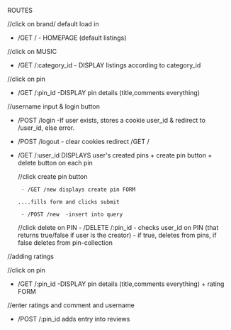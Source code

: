 ROUTES

//click on brand/ default load in

- /GET /   - HOMEPAGE (default listings)

//click on MUSIC

- /GET /:category_id - DISPLAY listings according to category_id

//click on pin

- /GET /:pin_id -DISPLAY pin details (title,comments everything)

//username input & login button

- /POST /login -If user exists, stores a cookie user_id & redirect to /user_id, else error.
- /POST /logout - clear cookies redirect /GET /

- /GET /:user_id DISPLAYS user's created pins + create pin button + delete button on each pin

    //click create pin button

       - /GET /new displays create pin FORM

      ....fills form and clicks submit

       - /POST /new  -insert into query

    //click delete on PIN
        - /DELETE /:pin_id
        - checks user_id on PIN (that returns true/false if user is the creator)
        - if true, deletes from pins, if false deletes from pin-collection 

//adding ratings

//click on pin

- /GET /:pin_id -DISPLAY pin details (title,comments everything) + rating FORM

//enter ratings and comment and username

- /POST /:pin_id  adds entry into reviews












